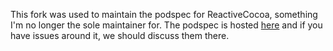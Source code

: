This fork was used to maintain the podspec for ReactiveCocoa, something I'm no longer the sole maintainer for. The podspec is hosted [here](https://github.com/mhuusko5/Podspecs) and if you have issues around it, we should discuss them there. 
